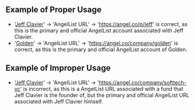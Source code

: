 ## Example of Proper Usage
* '[Jeff Clavier](https://golden.com/wiki/Jeff_Clavier-DBEDM8A)' -> 'AngelList URL' -> 'https://angel.co/p/jeff' is correct, as this is the primary and official AngelList account associated with Jeff Clavier.
* '[Golden](https://golden.com/wiki/Golden-5R)' -> 'AngelList URL' -> 'https://angel.co/company/golden' is correct, as this is the primary and official AngelList account of Golden.

## Example of Improper Usage
* '[Jeff Clavier](https://golden.com/wiki/Jeff_Clavier-DBEDM8A)' -> 'AngelList URL' -> 'https://angel.co/company/softtech-vc' is incorrect, as this is a AngelList URL associated with a fund that Jeff Clavier is the founder of, but the primary and official AngelList URL associated with Jeff Clavier himself.
